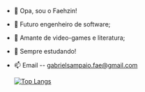 - 👋 Opa, sou o Faehzin!
- 👀 Futuro engenheiro de software;
- 🌱 Amante de video-games e literatura;
- 💞️ Sempre estudando!
- 📫 Email -- gabrielsampaio.fae@gmail.com

  [![Top Langs](https://github-readme-stats.vercel.app/api/top-langs/?username=Faehzin)](https://github.com/Faehzin/Faehzin)

<!---
Faehzin/Faehzin is a ✨ special ✨ repository because its `README.md` (this file) appears on your GitHub profile.
You can click the Preview link to take a look at your changes.
--->
